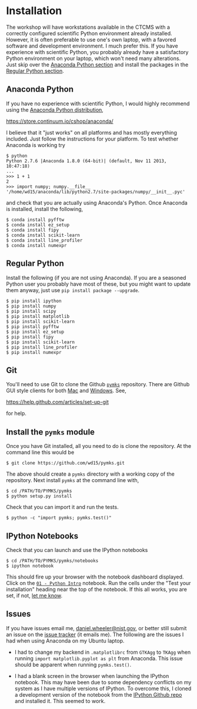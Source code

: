 # Installation

The workshop will have workstations available in the CTCMS with a
correctly configured scientific Python environment already
installed. However, it is often preferable to use one's own laptop,
with a favored software and development environment. I much prefer
this. If you have experience with scientific Python, you probably
already have a satisfactory Python environment on your laptop, which
won't need many alterations. Just skip over the
[Anaconda Python section](#anaconda-python) and install the packages
in the [Regular Python section](#regular-python).

## Anaconda Python 

If you have no experience with scientific Python, I would highly
recommend using the
[Anaconda Python distribution](https://store.continuum.io/cshop/anaconda/),

https://store.continuum.io/cshop/anaconda/

I believe that it "just works" on all platforms and has mostly
everything included. Just follow the instructions for your
platform. To test whether Anaconda is working try

    $ python
    Python 2.7.6 |Anaconda 1.8.0 (64-bit)| (default, Nov 11 2013, 10:47:18) 
    ...
    >>> 1 + 1
    2
    >>> import numpy; numpy.__file__
    '/home/wd15/anaconda/lib/python2.7/site-packages/numpy/__init__.pyc'
    
and check that you are actually using Anaconda's Python. Once Anaconda
is installed, install the following,

    $ conda install pyfftw
    $ conda install ez_setup
    $ conda install fipy
    $ conda install scikit-learn
    $ conda install line_profiler
    $ conda install numexpr

## Regular Python

Install the following (if you are not using Anaconda). If you are a
seasoned Python user you probably have most of these, but you might
want to update them anyway, just use `pip install package --upgrade`.

    $ pip install ipython
    $ pip install numpy
    $ pip install scipy
    $ pip install matplotlib
    $ pip install scikit-learn
    $ pip install pyfftw
    $ pip install ez_setup
    $ pip install fipy
    $ pip install scikit-learn
    $ pip install line_profiler
    $ pip install numexpr
    
## Git

You'll need to use Git to clone the Github
[`pymks`](https://github.com/wd15/pymks) repository. There are Github
GUI style clients for both [Mac](http://mac.github.com/) and
[Windows](http://windows.github.com/). See,

https://help.github.com/articles/set-up-git
    
for help.

## Install the `pymks` module

Once you have Git installed, all you need to do is clone the
repository. At the command line this would be

    $ git clone https://github.com/wd15/pymks.git

The above should create a `pymks` directory with a working copy of the
repository. Next install `pymks` at the command line with,

    $ cd /PATH/TO/PYMKS/pymks
    $ python setup.py install
    
Check that you can import it and run the tests.

    $ python -c "import pymks; pymks.test()"

## IPython Notebooks

Check that you can launch and use the IPython notebooks

    $ cd /PATH/TO/PYMKS/pymks/notebooks
    $ ipython notebook

This should fire up your browser with the notebook dashboard
displayed. Click on the [`01 - Python Intro`][1] notebook.  Run the
cells under the "Test your installation" heading near the top of the
notebook. If this all works, you are set, if not,
[let me know](https://github.com/wd15/pymks/issues?state=open).

## Issues

If you have issues email me, daniel.wheeler@nist.gov, or better still
submit an issue on the
[issue tracker](https://github.com/wd15/pymks/issues?state=open) (it
emails me). The following are the issues I had when using Anaconda on
my Ubuntu laptop.

 - I had to change my backend in `.matplotlibrc` from `GTKAgg` to
   `TKAgg` when running `import matplotlib.pyplot as plt` from
   Anaconda. This issue should be apparent when running
   `pymks.test()`.
 
 - I had a blank screen in the browser when launching the IPython
   notebook. This may have been due to some dependency conflicts on my
   system as I have multiple versions of IPython. To overcome this, I
   cloned a development version of the notebook from the
   [IPython Github repo](https://github.com/ipython/ipython.git) and
   installed it. This seemed to work.

[1]: <http://nbviewer.ipython.org/github/wd15/pymks/blob/master/notebooks/01 - Python Intro>





